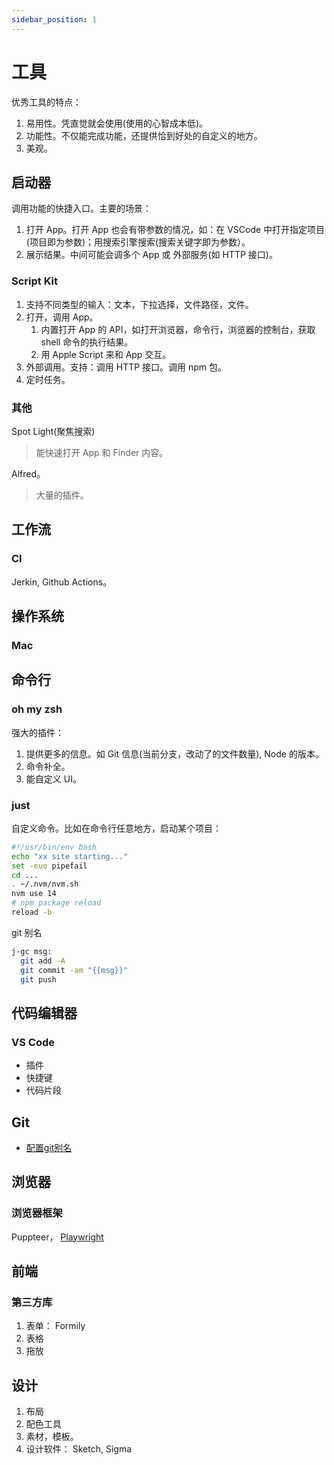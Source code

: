 ```yaml
---
sidebar_position: 1
---
```


# 工具
优秀工具的特点：  
1. 易用性。凭直觉就会使用(使用的心智成本低)。
2. 功能性。不仅能完成功能，还提供恰到好处的自定义的地方。
3. 美观。

## 启动器
调用功能的快捷入口。主要的场景：
1. 打开 App。打开 App 也会有带参数的情况，如：在 VSCode 中打开指定项目(项目即为参数)；用搜索引擎搜索(搜索关键字即为参数）。
2. 展示结果。中间可能会调多个 App 或 外部服务(如 HTTP 接口)。

### Script Kit
1. 支持不同类型的输入：文本，下拉选择，文件路径，文件。
2. 打开，调用 App。
   1. 内置打开 App 的 API，如打开浏览器，命令行，浏览器的控制台，获取 shell 命令的执行结果。
   2. 用 Apple Script 来和 App 交互。
3. 外部调用。支持：调用 HTTP 接口。调用 npm 包。
4. 定时任务。

### 其他
Spot Light(聚焦搜索)
> 能快速打开 App 和 Finder 内容。

Alfred。
> 大量的插件。

## 工作流
### CI
Jerkin, Github Actions。

## 操作系统
### Mac


## 命令行
### oh my zsh
强大的插件：  
1. 提供更多的信息。如 Git 信息(当前分支，改动了的文件数量), Node 的版本。
2. 命令补全。
3. 能自定义 UI。

### just
自定义命令。比如在命令行任意地方，启动某个项目：
```sh
#!/usr/bin/env bash
echo "xx site starting..."
set -euo pipefail
cd ...
. ~/.nvm/nvm.sh
nvm use 14
# npm package reload
reload -b
```

git 别名
```sh
j-gc msg:
  git add -A
  git commit -am "{{msg}}"
  git push
```


## 代码编辑器
### VS Code
* 插件
* 快捷键
* 代码片段

## Git
* [配置git别名](./git/alias.md)

## 浏览器
### 浏览器框架
Puppteer， [Playwright](https://www.npmjs.com/package/playwright)

## 前端
### 第三方库
1. 表单： Formily
2. 表格
3. 拖放


## 设计
1. 布局
2. 配色工具
3. 素材，模板。
4. 设计软件： Sketch, Sigma